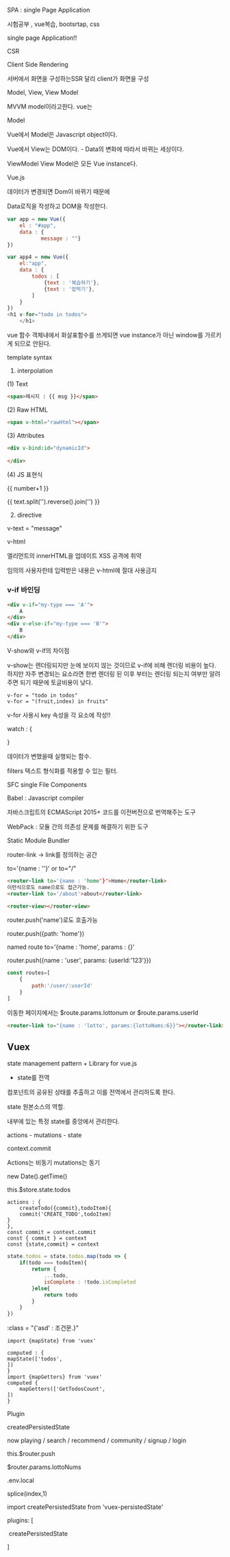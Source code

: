 SPA : single Page Application

시험공부 , vue복습, bootsrtap, css



single page Application!!

CSR

Client Side Rendering

서버에서 화면을 구성하는SSR 달리 client가 화면을 구성



Model, View, View Model 

MVVM model이라고한다. vue는

Model

Vue에서 Model은 Javascript object이다.

Vue에서 View는 DOM이다. - Data의 변화에 따라서 바뀌는 세상이다.

ViewModel View Model은 모든 Vue instance다.

Vue.js 

데이터가 변경되면 Dom이 바뀌기 때문에

Data로직을 작성하고 DOM을 작성한다.

```js
var app = new Vue({
    el : "#app",
    data : {
           message : ""}
})
```

```js
var app4 = new Vue({
    el:"app",
    data : {
        todos : [
            {text : '복습하기'},
            {text : '밥먹기'},
        ]
    }
})
<h1 v-for="todo in todos">
    </h1>
```

vue 함수 객체내에서 화살표함수를 쓰게되면 vue instance가 아닌 window를 가르키게 되므로 안된다.

template syntax

1. interpolation

(1) Text

```html
<span>메시지 : {{ msg }}</span>
```

(2) Raw HTML

```html
<span v-html="rawHtml"></span>
```

(3) Attributes

```html
<div v-bind:id="dynamicId">
    
</div>
```



(4) JS 표현식

{{ number+1 }}

{{ text.split('').reverse().join('') }}

2. directive

v-text = "message"

v-html 

엘리먼트의 innerHTML을 업데이트 XSS 공격에 취약

임의의 사용자한테 입력받은 내용은 v-html에 절대 사용금지

### v-if 바인딩

```html
<div v-if="my-type === 'A'">
    A
</div>
<div v-else-if="my-type === 'B'">
    B
</div>
```

V-show와 v-if의 차이점

v-show는 렌더링되지만 눈에 보이지 않는 것이므로 v-if에 비해 렌더링 비용이 높다. 하지만 자주 변경되는 요소라면 한번 렌더링 된 이후 부터는 렌더링 되는지 여부만 알려주면 되기 때문에 토글비용이 낮다.

```vue
v-for = "todo in todos"
v-for = "(fruit,index) in fruits"
```

v-for 사용시 key 속성을 각 요소에 작성!!

watch : {

}

데이터가 변했을때 실행되는 함수.

filters 텍스트 형식화를 적용할 수 있는 필터.

SFC single File Components

Babel : Javascript compiler

자바스크립트의 ECMAScript 2015+ 코드를 이전버전으로 번역해주는 도구

WebPack : 모듈 간의 의존성 문제를 해결하기 위한 도구

Static Module Bundler

router-link -> link를 정의하는 공간

to='{name : ''}' or to="/"

```html
<router-link to='{name : 'home'}'>Home</router-link>
이런식으로도 name으로도 접근가능.
<router-link to='/about'>about</router-link>

<router-view></router-view>
```

router.push('name')로도 호출가능 

router.push({path: 'home'})

named route to='{name : 'home', params : {}'

router.push({name : 'user', params: {userId:'123'}})

```js
const routes=[
    {
        path:'/user/:userId'
    }
]
```

이동한 페이지에서는 $route.params.lottonum or $route.params.userId

```html
<router-link to="{name : 'lotto', params:{lottoNums:6}}"></router-link>
```

## Vuex

state management pattern + Library for vue.js

- state를 전역

컴포넌트의 공유된 상태를 추출하고 이를 전역에서 관리하도록 한다.

state 원본소스의 역할.	

내부에 있는 특정 state를 중앙에서 관리한다.

actions - mutations - state

context.commit

Actions는 비동기 mutations는 동기

new Date().getTime()

this.$store.state.todos

```vue
actions : {
	createTodo({commit},todoItem){
	commit('CREATE_TODO',todoItem)
}
},
const commit = context.commit
const { commit } = context
const {state,commit} = context
```

```js
state.todos = state.todos.map(todo => {
    if(todo === todoItem){
        return {
            ...todo,
            isComplete : !todo.isCompleted
        }else{
            return todo
        }
    }
})
```

:class = "{'asd' : 조건문.}"

```vue
import {mapState} from 'vuex'

computed : {
mapState(['todos',
])
}
import {mapGetters} from 'vuex'
computed {
	mapGetters(['GetTodosCount',
])
}
```

Plugin

createdPersistedState

now playing / search / recommend / community / signup / login

this.$router.push

$router.params.lottoNums

.env.local

splice(index,1)

import createPersistedState from 'vuex-persistedState'

plugins: [

​	createPersistedState

]
